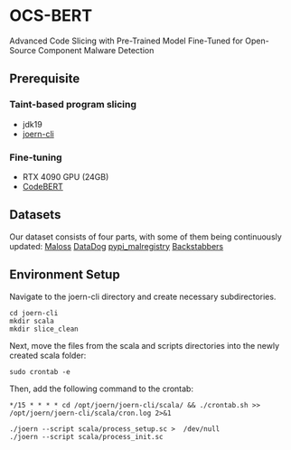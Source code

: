 # OCS-BERT
Advanced Code Slicing with Pre-Trained Model Fine-Tuned for Open-Source Component Malware Detection

## Prerequisite

### Taint-based program slicing
- jdk19
- [joern-cli](https://docs.joern.io/installation/)

### Fine-tuning
- RTX 4090 GPU (24GB)
- [CodeBERT](https://huggingface.co/microsoft/codebert-base)

## Datasets
Our dataset consists of four parts, with some of them being continuously updated:
[Maloss](https://github.com/osssanitizer/maloss/tree/master)
[DataDog](https://github.com/DataDog/malicious-software-packages-dataset)
[pypi_malregistry](https://github.com/lxyeternal/pypi_malregistry)
[Backstabbers](https://dasfreak.github.io/Backstabbers-Knife-Collection)


## Environment Setup
Navigate to the joern-cli directory and create necessary subdirectories.
```
cd joern-cli
mkdir scala
mkdir slice_clean
```
Next, move the files from the scala and scripts directories into the newly created scala folder:
```
sudo crontab -e
```
Then, add the following command to the crontab:
```
*/15 * * * * cd /opt/joern/joern-cli/scala/ && ./crontab.sh >> /opt/joern/joern-cli/scala/cron.log 2>&1
```

```
./joern --script scala/process_setup.sc >  /dev/null
./joern --script scala/process_init.sc
```

